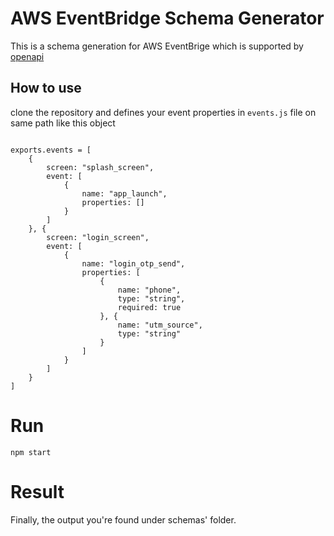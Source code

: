 # AWS EventBridge Schema Generator

This is a schema generation for AWS EventBrige which is supported by [openapi](https://swagger.io/specification/)

## How to use

clone the repository and defines your event properties in `events.js` file on same path like this object

```

exports.events = [
    {
        screen: "splash_screen",
        event: [
            {
                name: "app_launch",
                properties: []
            }
        ]
    }, {
        screen: "login_screen",
        event: [
            {
                name: "login_otp_send",
                properties: [
                    {
                        name: "phone",
                        type: "string",
                        required: true
                    }, {
                        name: "utm_source",
                        type: "string"
                    }
                ]
            }
        ]
    }
]

```

# Run

```
npm start
```

# Result

Finally, the output you're found under schemas' folder.